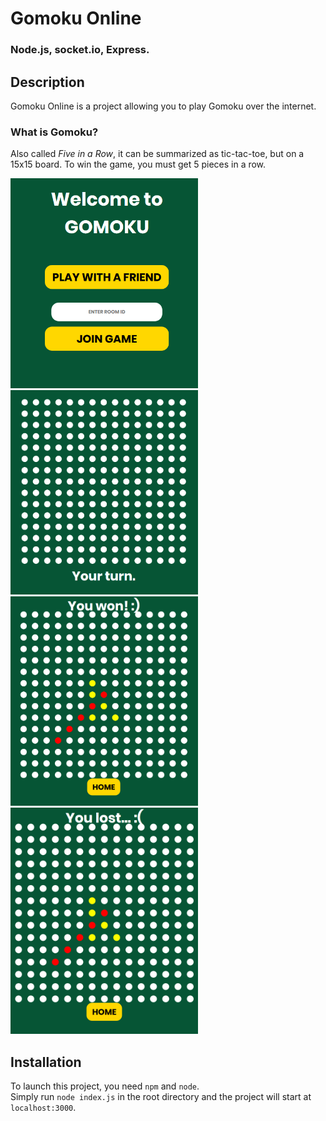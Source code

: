 # Gomoku Online
### Node.js, socket.io, Express.
## Description
Gomoku Online is a project allowing you to play Gomoku over the internet.<br/>
### What is Gomoku?<br/>
Also called *Five in a Row*, it can be summarized as tic-tac-toe, but on a 15x15 board. To win the game, you must get 5 pieces in a row.

<img src="https://github.com/VincentPikand/gomoku/blob/master/screenshots/ss1.png?raw=true" width="300"><br/>
<img src="https://github.com/VincentPikand/gomoku/blob/master/screenshots/ss3.png?raw=true" width="300">
<img src="https://github.com/VincentPikand/gomoku/blob/master/screenshots/ss4.png?raw=true" width="300">
<img src="https://github.com/VincentPikand/gomoku/blob/master/screenshots/ss2.png?raw=true" width="300">

## Installation
To launch this project, you need ``npm`` and ``node``. <br/>
Simply run ``node index.js`` in the root directory and the project will start at ``localhost:3000``.
